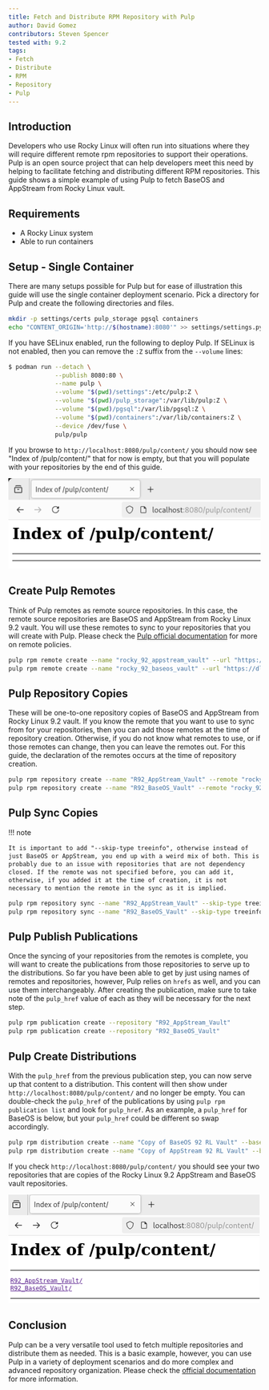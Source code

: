 ```yaml
---
title: Fetch and Distribute RPM Repository with Pulp
author: David Gomez
contributors: Steven Spencer 
tested with: 9.2
tags:
- Fetch
- Distribute
- RPM
- Repository
- Pulp
---
```


## Introduction

Developers who use Rocky Linux will often run into situations where they will require different remote rpm repositories to support their operations. Pulp is an open source project that can help developers meet this need by helping to facilitate fetching and distributing different RPM repositories. This guide shows a simple example of using Pulp to fetch BaseOS and AppStream from Rocky Linux vault.

## Requirements

* A Rocky Linux system
* Able to run containers

## Setup - Single Container

There are many setups possible for Pulp but for ease of illustration this guide will use the single container deployment scenario. Pick a directory for Pulp and create the following directories and files.

```bash
mkdir -p settings/certs pulp_storage pgsql containers
echo "CONTENT_ORIGIN='http://$(hostname):8080'" >> settings/settings.py
```

If you have SELinux enabled, run the following to deploy Pulp. If SELinux is not enabled, then you can remove the `:Z` suffix from the `--volume` lines:

```bash
$ podman run --detach \
             --publish 8080:80 \
             --name pulp \
             --volume "$(pwd)/settings":/etc/pulp:Z \
             --volume "$(pwd)/pulp_storage":/var/lib/pulp:Z \
             --volume "$(pwd)/pgsql":/var/lib/pgsql:Z \
             --volume "$(pwd)/containers":/var/lib/containers:Z \
             --device /dev/fuse \
             pulp/pulp
```

If you browse to `http://localhost:8080/pulp/content/` you should now see "Index of /pulp/content/" that for now is empty, but that you will populate with your repositories by the end of this guide.

![empty_index](images/empty_pulp_index.png)

## Create Pulp Remotes

Think of Pulp remotes as remote source repositories. In this case, the remote source repositories are BaseOS and AppStream from Rocky Linux 9.2 vault. You will use these remotes to sync to your repositories that you will create with Pulp. Please check the [Pulp official documentation](https://pulpproject.org/) for more on remote policies.

```bash
pulp rpm remote create --name "rocky_92_appstream_vault" --url "https://dl.rockylinux.org/vault/rocky/9.2/AppStream/x86_64/os/" --policy on_demand
pulp rpm remote create --name "rocky_92_baseos_vault" --url "https://dl.rockylinux.org/vault/rocky/9.2/BaseOS/x86_64/os/" --policy on_demand
```

## Pulp Repository Copies

These will be one-to-one repository copies of BaseOS and AppStream from Rocky Linux 9.2 vault. If you know the remote that you want to use to sync from for your repositories, then you can add those remotes at the time of repository creation. Otherwise, if you do not know what remotes to use, or if those remotes can change, then you can leave the remotes out. For this guide, the declaration of the remotes occurs at the time of repository creation.

```bash
pulp rpm repository create --name "R92_AppStream_Vault" --remote "rocky_92_appstream_vault"
pulp rpm repository create --name "R92_BaseOS_Vault" --remote "rocky_92_baseos_vault"
```

## Pulp Sync Copies

!!! note

    It is important to add "--skip-type treeinfo", otherwise instead of just BaseOS or AppStream, you end up with a weird mix of both. This is probably due to an issue with repositories that are not dependency closed. If the remote was not specified before, you can add it, otherwise, if you added it at the time of creation, it is not necessary to mention the remote in the sync as it is implied.

```bash
pulp rpm repository sync --name "R92_AppStream_Vault" --skip-type treeinfo
pulp rpm repository sync --name "R92_BaseOS_Vault" --skip-type treeinfo
```

## Pulp Publish Publications

Once the syncing of your repositories from the remotes is complete, you will want to create the publications from those repositories to serve up to the distributions. So far you have been able to get by just using names of remotes and repositories, however, Pulp relies on `hrefs` as well, and you can use them interchangeably. After creating the publication, make sure to take note of the `pulp_href` value of each as they will be necessary for the next step.

```bash
pulp rpm publication create --repository "R92_AppStream_Vault"
pulp rpm publication create --repository "R92_BaseOS_Vault"
```

## Pulp Create Distributions

With the `pulp_href` from the previous publication step, you can now serve up that content to a distribution. This content will then show under `http://localhost:8080/pulp/content/` and no longer be empty. You can double-check the `pulp_href` of the publications by using `pulp rpm publication list` and look for `pulp_href`. As an example, a `pulp_href` for BaseOS is below, but your `pulp_href` could be different so swap accordingly.

```bash
pulp rpm distribution create --name "Copy of BaseOS 92 RL Vault" --base-path "R92_BaseOS_Vault" --publication "/pulp/api/v3/publications/rpm/rpm/0195fdaa-a194-7e9d-a6a9-e6fd4eaa7a20/"
pulp rpm distribution create --name "Copy of AppStream 92 RL Vault" --base-path "R92_AppStream_Vault" --publication "<pulp_href>"
```

If you check `http://localhost:8080/pulp/content/` you should see your two repositories that are copies of the Rocky Linux 9.2 AppStream and BaseOS vault repositories.

![content_index](images/pulp_index_content.png)

## Conclusion

Pulp can be a very versatile tool used to fetch multiple repositories and distribute them as needed. This is a basic example, however, you can use Pulp in a variety of deployment scenarios and do more complex and advanced repository organization. Please check the [official documentation](https://pulpproject.org/) for more information.
